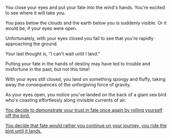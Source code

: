 You close your eyes and put your fate into the wind's hands.  You're excited to see where it will take you.

You pass below the clouds and the earth below you is suddenly visible.  Or it would be, if your eyes were open.

Unfortunately, with your eyes closed you fail to see that you're rapidly approaching the ground.

Your last thought is, "I can't wait until I land."

Putting your fate in the hands of destiny may have led to trouble and misfortune in the past, but not this time!

With your eyes still closed, you land on something spongy and fluffy, taking away the consequences of the unforgiving force of gravity.

As your eyes open, you notice you've landed on the back of a giant sea bird who's coasting effortlessly along invisible currents of air.

[You decide to demonstrate your trust in fate once again by rolling yourself off the bird.](../panic/panic.md)

[You decide that fate would rather you continue on your journey, you ride the bird until it lands.](/not-content/not-content.md) 